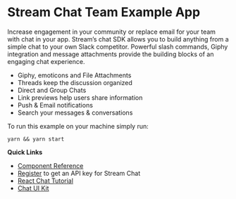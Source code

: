 # Stream Chat Team Example App

Increase engagement in your community or replace email for your team with chat in your app. Stream’s chat SDK allows you to build anything from a simple chat to your own Slack competitor. Powerful slash commands, Giphy integration and message attachments provide the building blocks of an engaging chat experience.

- Giphy, emoticons and File Attachments
- Threads keep the discussion organized
- Direct and Group Chats
- Link previews help users share information
- Push & Email notifications
- Search your messages & conversations

To run this example on your machine simply run:

```
yarn && yarn start
```

**Quick Links**

- [Component Reference](https://getstream.github.io/stream-chat-react/)
- [Register](https://getstream.io/chat/trial/) to get an API key for Stream Chat
- [React Chat Tutorial](https://getstream.io/chat/react-chat/tutorial/)
- [Chat UI Kit](https://getstream.io/chat/ui-kit/)
